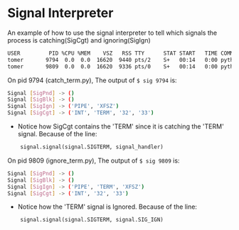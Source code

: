 # Signal Interpreter

An example of how to use the signal interpreter to tell which signals the process is catching(SigCgt) and ignoring(SigIgn)
```bash
USER         PID %CPU %MEM    VSZ   RSS TTY      STAT START   TIME COMMAND
tomer       9794  0.0  0.0  16620  9440 pts/2    S+   00:14   0:00 python3 ./catch_term.py
tomer       9809  0.0  0.0  16620  9336 pts/0    S+   00:14   0:00 python3 ./ignore_term.py
```

On pid 9794 (catch_term.py), The output of `$ sig 9794` is:
```bash
Signal [SigPnd] -> ()
Signal [SigBlk] -> ()
Signal [SigIgn] -> ('PIPE', 'XFSZ')
Signal [SigCgt] -> ('INT', 'TERM', '32', '33')
```

* Notice how SigCgt contains the 'TERM' since it is catching the 'TERM' signal. Because of the line:
```python
	signal.signal(signal.SIGTERM, signal_handler)
```

On pid 9809 (ignore_term.py), The output of `$ sig 9809` is:
```bash
Signal [SigPnd] -> ()
Signal [SigBlk] -> ()
Signal [SigIgn] -> ('PIPE', 'TERM', 'XFSZ')
Signal [SigCgt] -> ('INT', '32', '33')
```

* Notice how the 'TERM' signal is Ignored. Because of the line:
```python
    signal.signal(signal.SIGTERM, signal.SIG_IGN)
```

